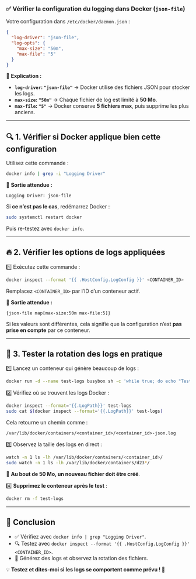 ### ✅ **Vérifier la configuration du logging dans Docker (`json-file`)**
Votre configuration dans `/etc/docker/daemon.json` :
```json
{
  "log-driver": "json-file",
  "log-opts": {
    "max-size": "50m",
    "max-file": "5"
  }
}
```
📌 **Explication :**
- **`log-driver`: `"json-file"`** → Docker utilise des fichiers JSON pour stocker les logs.
- **`max-size`: `"50m"`** → Chaque fichier de log est limité à **50 Mo**.
- **`max-file`: `"5"`** → Docker conserve **5 fichiers max**, puis supprime les plus anciens.

---

## 🔍 **1. Vérifier si Docker applique bien cette configuration**
Utilisez cette commande :
```bash
docker info | grep -i "Logging Driver"
```
📌 **Sortie attendue :**
```
Logging Driver: json-file
```
Si **ce n’est pas le cas**, redémarrez Docker :
```bash
sudo systemctl restart docker
```
Puis re-testez avec `docker info`.

---

## 🔥 **2. Vérifier les options de logs appliquées**
1️⃣ Exécutez cette commande :
```bash
docker inspect --format '{{ .HostConfig.LogConfig }}' <CONTAINER_ID>
```
Remplacez `<CONTAINER_ID>` par l’ID d’un conteneur actif.

📌 **Sortie attendue :**
```
{json-file map[max-size:50m max-file:5]}
```
Si les valeurs sont différentes, cela signifie que la configuration n’est **pas prise en compte** par ce conteneur.

---

## 🚀 **3. Tester la rotation des logs en pratique**
1️⃣ Lancez un conteneur qui génère beaucoup de logs :
```bash
docker run -d --name test-logs busybox sh -c 'while true; do echo "Test logs"; sleep 0.1; done'
```
2️⃣ Vérifiez où se trouvent les logs Docker :
```bash
docker inspect --format='{{.LogPath}}' test-logs
sudo cat $(docker inspect --format='{{.LogPath}}' test-logs)
```
Cela retourne un chemin comme :
```
/var/lib/docker/containers/<container_id>/<container_id>-json.log
```
3️⃣ Observez la taille des logs en direct :
```bash
watch -n 1 ls -lh /var/lib/docker/containers/<container_id>/
sudo watch -n 1 ls -lh /var/lib/docker/containers/d23*/
```
📌 **Au bout de 50 Mo, un nouveau fichier doit être créé**.

4️⃣ **Supprimez le conteneur après le test** :
```bash
docker rm -f test-logs
```

---

## 🎯 **Conclusion**
- ✅ Vérifiez avec `docker info | grep "Logging Driver"`.
- 🔍 Testez avec `docker inspect --format '{{ .HostConfig.LogConfig }}' <CONTAINER_ID>`.
- 🚀 Générez des logs et observez la rotation des fichiers.

💡 **Testez et dites-moi si les logs se comportent comme prévu ! 🚀**